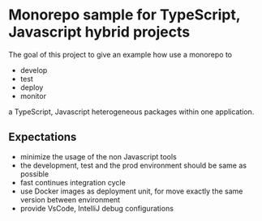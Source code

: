# Monorepo sample for TypeScript, Javascript hybrid projects

The goal of this project to give an example how use a monorepo to
- develop
- test
- deploy
- monitor

a TypeScript, Javascript heterogeneous packages within one application.

## Expectations

- minimize the usage of the non Javascript tools
- the development, test and the prod environment should be same as possible
- fast continues integration cycle
- use Docker images as deployment unit, for move exactly the same version between environment
- provide VsCode, IntelliJ debug configurations 
